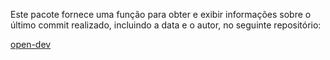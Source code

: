 Este pacote fornece uma função para obter e exibir informações sobre o último commit realizado, incluindo a data e o autor, no seguinte repositório: 

[open-dev](https://github.com/Insper/open-dev.git)